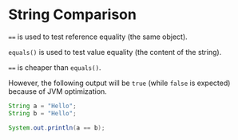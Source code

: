 # String Comparison

`==` is used to test reference equality (the same object).

`equals()` is used to test value equality (the content of the string).

`==` is cheaper than `equals()`.

However, the following output will be `true` (while `false` is expected) because of JVM optimization.

```java
String a = "Hello";
String b = "Hello";

System.out.println(a == b);
```

